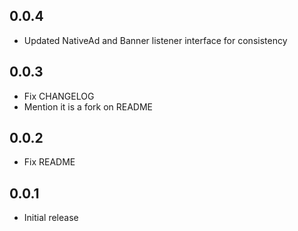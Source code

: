## 0.0.4

- Updated NativeAd and Banner listener interface for consistency

## 0.0.3

- Fix CHANGELOG
- Mention it is a fork on README

## 0.0.2

- Fix README

## 0.0.1

- Initial release
